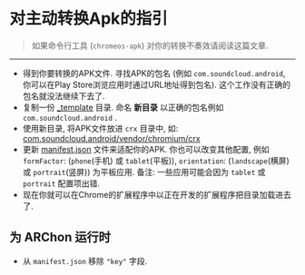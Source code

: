 # 对主动转换Apk的指引
> 如果命令行工具 (`chromeos-apk`) 对你的转换不奏效请阅读这篇文章. 

*****


- 得到你要转换的APK文件. 寻找APK的包名 (例如 `com.soundcloud.android`, 你可以在Play Store浏览应用时通过URL地址得到包名). 这个工作没有正确的包名就没法继续下去了.
- 复制一份 [_template](https://github.com/vladikoff/chromeos-apk/tree/master/_template) 目录. 命名 **新目录** 以正确的包名例如 `com.soundcloud.android` .
- 使用新目录, 将APK文件放进 `crx` 目录中, 如: [com.soundcloud.android/vendor/chromium/crx](https://github.com/vladikoff/chromeos-apk/tree/master/_template/vendor/chromium/crx)
- 更新 [manifest.json](https://github.com/vladikoff/chromeos-apk/blob/master/_template/manifest.json#L8) 文件来适配你的APK. 你也可以改变其他配置, 例如 `formFactor`: (`phone`(手机) 或 `tablet`(平板)), `orientation`: (`landscape`(横屏) 或 `portrait`(竖屏)) 为平板应用. 备注: 一些应用可能会因为 `tablet` 或 `portrait` 配置项出错.  
- 现在你就可以在Chrome的扩展程序中以正在开发的扩展程序把目录加载进去了.

## 为 ARChon 运行时

- 从 `manifest.json` 移除 `"key"` 字段. 
